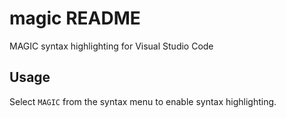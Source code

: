 # magic README

MAGIC syntax highlighting for Visual Studio Code

## Usage

Select `MAGIC` from the syntax menu to enable syntax highlighting.